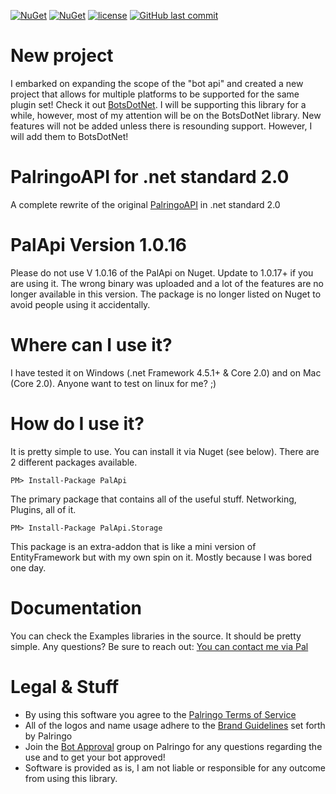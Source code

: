 [![NuGet](https://img.shields.io/nuget/dt/PalApi.svg?style=for-the-badge)](https://www.nuget.org/packages/PalApi/)
[![NuGet](https://img.shields.io/nuget/v/PalApi.svg?style=for-the-badge)](https://www.nuget.org/packages/PalApi/)
[![license](https://img.shields.io/github/license/calico-crusade/palringo-api-std.svg?style=for-the-badge)](https://github.com/calico-crusade/palringo-api-std/blob/master/LICENSE)
[![GitHub last commit](https://img.shields.io/github/last-commit/calico-crusade/palringo-api-std.svg?style=for-the-badge)](https://github.com/calico-crusade/palringo-api-std/commits/master)

# New project
I embarked on expanding the scope of the "bot api" and created a new project that allows for multiple platforms to be supported for the same plugin set! Check it out [BotsDotNet](https://github.com/calico-crusade/BotsDotNet). I will be supporting this library for a while, however, most of my attention will be on the BotsDotNet library. New features will not be added unless there is resounding support. However, I will add them to BotsDotNet!

# PalringoAPI for .net standard 2.0
A complete rewrite of the original [PalringoAPI](https://github.com/calico-crusade/PalringoApi) in .net standard 2.0

# PalApi Version 1.0.16
Please do not use V 1.0.16 of the PalApi on Nuget. Update to 1.0.17+ if you are using it. The wrong binary was uploaded and a lot of the features are no longer available in this version. The package is no longer listed on Nuget to avoid people using it accidentally.

# Where can I use it?
I have tested it on Windows (.net Framework 4.5.1+ & Core 2.0) and on Mac (Core 2.0). Anyone want to test on linux for me? ;)

# How do I use it?
It is pretty simple to use. You can install it via Nuget (see below). There are 2 different packages available.

```
PM> Install-Package PalApi
```
The primary package that contains all of the useful stuff. Networking, Plugins, all of it. 

```
PM> Install-Package PalApi.Storage
```
This package is an extra-addon that is like a mini version of EntityFramework but with my own spin on it. Mostly because I was bored one day.

# Documentation
You can check the Examples libraries in the source. It should be pretty simple. Any questions? Be sure to reach out: [You can contact me via Pal](http://chat.palringo.com/u/43681734)

# Legal & Stuff
* By using this software you agree to the [Palringo Terms of Service](https://palringo.com/en/us/terms-and-conditions)
* All of the logos and name usage adhere to the [Brand Guidelines](https://www.palringo.com/en/gb/brand-guidelines) set forth by Palringo
* Join the [Bot Approval](https://chat.palringo.com/bot+approval) group on Palringo for any questions regarding the use and to get your bot approved!
* Software is provided as is, I am not liable or responsible for any outcome from using this library.
